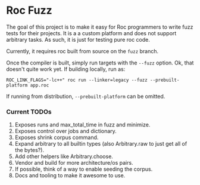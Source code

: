 # Roc Fuzz

The goal of this project is to make it easy for Roc programmers to write fuzz tests for their projects.
It is a a custom platform and does not support arbitrary tasks.
As such, it is just for testing pure roc code.


Currently, it requires roc built from source on the `fuzz` branch.

Once the compiler is built, simply run targets with the `--fuzz` option.
Ok, that doesn't quite work yet.
If building locally, run as:
```
ROC_LINK_FLAGS="-lc++" roc run --linker=legacy --fuzz --prebuilt-platform app.roc
```

If running from distribution, `--prebuilt-platform` can be omitted.

### Current TODOs

1. Exposes runs and max_total_time in fuzz and minimize.
1. Exposes control over jobs and dictionary.
1. Exposes shrink corpus command.
1. Expand arbitrary to all builtin types (also Arbitrary.raw to just get all of the bytes?).
1. Add other helpers like Arbitrary.choose.
1. Vendor and build for more architecture/os pairs.
1. If possible, think of a way to enable seeding the corpus.
1. Docs and tooling to make it awesome to use.
